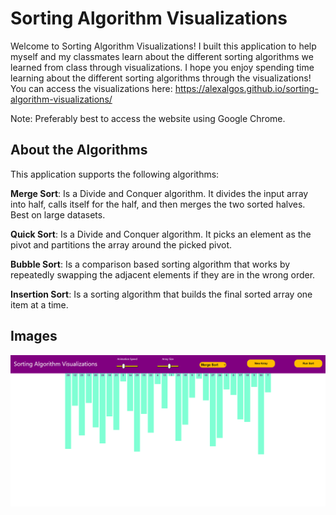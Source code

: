 # Sorting Algorithm Visualizations

Welcome to Sorting Algorithm Visualizations! I built this application to help myself and my classmates learn about the different sorting algorithms we learned from class through visualizations. I hope you enjoy spending time learning about the different sorting algorithms through the visualizations! You can access the visualizations here: https://alexalgos.github.io/sorting-algorithm-visualizations/

Note: Preferably best to access the website using Google Chrome.

## About the Algorithms

This application supports the following algorithms: 

**Merge Sort**: Is a Divide and Conquer algorithm. It divides the input array into half, calls itself for the half, and then merges the two sorted halves. Best on large datasets.

**Quick Sort**: Is a Divide and Conquer algorithm. It picks an element as the pivot and partitions the array around the picked pivot.

**Bubble Sort**: Is a comparison based sorting algorithm that works by repeatedly swapping the adjacent elements if they are in the wrong order.

**Insertion Sort**: Is a sorting algorithm that builds the final sorted array one item at a time.

## Images
![Home](/src/Images/home-page.png "Home Page")
